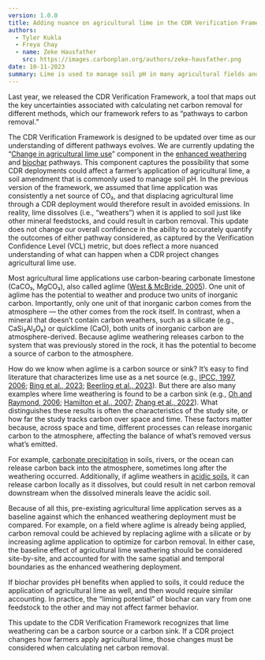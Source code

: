 ```yaml
---
version: 1.0.0
title: Adding nuance on agricultural lime in the CDR Verification Framework
authors:
  - Tyler Kukla
  - Freya Chay
  - name: Zeke Hausfather
    src: https://images.carbonplan.org/authors/zeke-hausfather.png
date: 10-11-2023
summary: Lime is used to manage soil pH in many agricultural fields and can remove carbon from the atmosphere when it weathers. We are updating our CDR Verification Framework tool to emphasize that changes in lime use and weathering should be accounted for in enhanced weathering and biochar deployments.
---
```


Last year, we released the CDR Verification Framework, a tool that maps out the key uncertainties associated with calculating net carbon removal for different methods, which our framework refers to as “pathways to carbon removal.”

The CDR Verification Framework is designed to be updated over time as our understanding of different pathways evolves. We are currently updating the “[Change in agricultural lime use](https://carbonplan.org/research/cdr-verification/docs/components/lime-reduce)” component in the [enhanced weathering](https://carbonplan.org/research/cdr-verification/enhanced-weathering) and [biochar](https://carbonplan.org/research/cdr-verification/biochar) pathways. This component captures the possibility that some CDR deployments could affect a farmer’s application of agricultural lime, a soil amendment that is commonly used to manage soil pH. In the previous version of the framework, we assumed that lime application was consistently a net source of CO₂, and that displacing agricultural lime through a CDR deployment would therefore result in avoided emissions. In reality, lime dissolves (i.e., “weathers”) when it is applied to soil just like other mineral feedstocks, and could result in carbon removal. This update does not change our overall confidence in the ability to accurately quantify the outcomes of either pathway considered, as captured by the Verification Confidence Level (VCL) metric, but does reflect a more nuanced understanding of what can happen when a CDR project changes agricultural lime use.

Most agricultural lime applications use carbon-bearing carbonate limestone (CaCO₃, MgCO₃), also called aglime ([West & McBride, 2005](https://doi.org/10.1016/j.agee.2005.01.002)). One unit of aglime has the potential to weather and produce two units of inorganic carbon. Importantly, only one unit of that inorganic carbon comes from the atmosphere — the other comes from the rock itself. In contrast, when a mineral that doesn’t contain carbon weathers, such as a silicate (e.g., CaSi₂Al₂O₈) or quicklime (CaO), both units of inorganic carbon are atmosphere-derived. Because aglime weathering releases carbon to the system that was previously stored in the rock, it has the potential to become a source of carbon to the atmosphere.

How do we know when aglime is a carbon source or sink? It’s easy to find literature that characterizes lime use as a net source (e.g., [IPCC, 1997](htts://www.ipcc-nggip.iges.or.jp/public/gl/invs1.html), [2006](https://www.ipcc-nggip.iges.or.jp/public/2006gl/vol4.html); [Bing et al., 2023](https://doi.org/10.5194/essd-15-2431-2023); [Beerling et al., 2023](https://doi.org/10.48550/arXiv.2308.04302)). But there are also many examples where lime weathering is found to be a carbon sink (e.g., [Oh and Raymond, 2006](https://doi.org/10.1029/2005GB002565); [Hamilton et al., 2007](https://doi.org/10.1029/2006GB002738); [Zhang et al., 2022](https://doi.org/10.1002/lno.12244)). What distinguishes these results is often the characteristics of the study site, or how far the study tracks carbon over space and time. These factors matter because, across space and time, different processes can release inorganic carbon to the atmosphere, affecting the balance of what’s removed versus what’s emitted.

For example, [carbonate precipitation](https://carbonplan.org/research/cdr-verification/docs/components/carb-terr) in soils, rivers, or the ocean can release carbon back into the atmosphere, sometimes long after the weathering occurred. Additionally, if aglime weathers in [acidic soils](https://carbonplan.org/research/cdr-verification/docs/components/alk-loss), it can release carbon locally as it dissolves, but could result in net carbon removal downstream when the dissolved minerals leave the acidic soil.

Because of all this, pre-existing agricultural lime application serves as a baseline against which the enhanced weathering deployment must be compared. For example, on a field where aglime is already being applied, carbon removal could be achieved by replacing aglime with a silicate or by increasing aglime application to optimize for carbon removal. In either case, the baseline effect of agricultural lime weathering should be considered site-by-site, and accounted for with the same spatial and temporal boundaries as the enhanced weathering deployment.

If biochar provides pH benefits when applied to soils, it could reduce the application of agricultural lime as well, and then would require similar accounting. In practice, the “liming potential” of biochar can vary from one feedstock to the other and may not affect farmer behavior.

This update to the CDR Verification Framework recognizes that lime weathering can be a carbon source or a carbon sink. If a CDR project changes how farmers apply agricultural lime, those changes must be considered when calculating net carbon removal.
